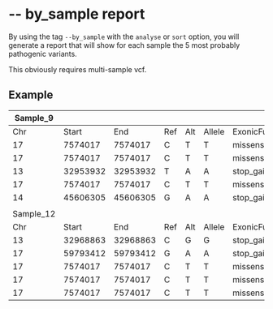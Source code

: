 # -- by_sample report

By using the tag ```--by_sample``` with the ```analyse``` or ```sort``` option, you will generate a report that will show for each sample the 5 most probably pathogenic variants.

This obviously requires multi-sample vcf.

## Example 
| Sample_9  |          |          |     |     |        |                    |              |                  |                       |
|-----------|----------|----------|-----|-----|--------|--------------------|--------------|------------------|-----------------------|
| Chr       | Start    | End      | Ref | Alt | Allele | ExonicFunc.refGene | Gene.refGene | Probability_Path | Prediction_ACMG_tapes |
| 17        | 7574017  | 7574017  | C   | T   | T      | missense_variant   | TP53         | 0.9999           | Pathogenic            |
| 17        | 7574017  | 7574017  | C   | T   | T      | missense_variant   | TP53         | 0.9999           | Pathogenic            |
| 13        | 32953932 | 32953932 | T   | A   | A      | stop_gained        | BRCA2        | 0.9999           | Pathogenic            |
| 17        | 7574017  | 7574017  | C   | T   | T      | missense_variant   | TP53         | 0.9999           | Pathogenic            |
| 14        | 45606305 | 45606305 | G   | A   | A      | stop_gained        | FANCM        | 0.9998           | Pathogenic            |
|           |          |          |     |     |        |                    |              |                  |                       |
| Sample_12 |          |          |     |     |        |                    |              |                  |                       |
| Chr       | Start    | End      | Ref | Alt | Allele | ExonicFunc.refGene | Gene.refGene | Probability_Path | Prediction_ACMG_tapes |
| 13        | 32968863 | 32968863 | C   | G   | G      | stop_gained        | BRCA2        | 1                | Pathogenic            |
| 17        | 59793412 | 59793412 | G   | A   | A      | stop_gained        | BRIP1        | 1                | Pathogenic            |
| 17        | 7574017  | 7574017  | C   | T   | T      | missense_variant   | TP53         | 0.9999           | Pathogenic            |
| 17        | 7574017  | 7574017  | C   | T   | T      | missense_variant   | TP53         | 0.9999           | Pathogenic            |
| 17        | 7574017  | 7574017  | C   | T   | T      | missense_variant   | TP53         | 0.9999           | Pathogenic            |